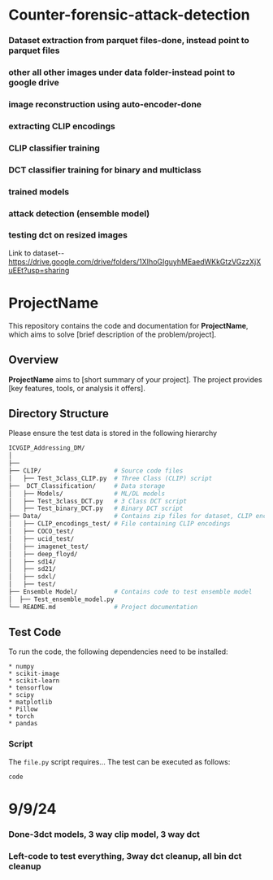 # Counter-forensic-attack-detection
### Dataset extraction from parquet files-done, instead point to parquet files
### other all other images under data folder-instead point to google drive
### image reconstruction using auto-encoder-done
### extracting CLIP encodings
### CLIP classifier training
### DCT classifier training for binary and multiclass
### trained models
### attack detection (ensemble model)
### testing dct on resized images

Link to dataset--https://drive.google.com/drive/folders/1XIhoGIguyhMEaedWKkGtzVGzzXjXuEEt?usp=sharing
# ProjectName

This repository contains the code and documentation for **ProjectName**, which aims to solve [brief description of the problem/project].

## Overview

**ProjectName** aims to [short summary of your project]. The project provides [key features, tools, or analysis it offers].

## Directory Structure
Please ensure the test data is stored in the following hierarchy
```bash
ICVGIP_Addressing_DM/
│
├──
├── CLIP/                    # Source code files
│   ├── Test_3class_CLIP.py  # Three Class (CLIP) script
├──  DCT_Classification/     # Data storage
│   ├── Models/              # ML/DL models
│   ├── Test_3class_DCT.py   # 3 Class DCT script
│   ├── Test_binary_DCT.py   # Binary DCT script
├── Data/                    # Contains zip files for dataset, CLIP encodings
│   ├── CLIP_encodings_test/ # File containing CLIP encodings
│   ├── COCO_test/
│   ├── ucid_test/
│   ├── imagenet_test/
│   ├── deep_floyd/
│   ├── sd14/
│   ├── sd21/
│   ├── sdxl/
│   ├── test/
├── Ensemble Model/          # Contains code to test ensemble model 
│  ├── Test_ensemble_model.py              
└── README.md                # Project documentation
```
## Test Code
To run the code, the following dependencies need to be installed:
```
* numpy
* scikit-image
* scikit-learn
* tensorflow
* scipy
* matplotlib
* Pillow
* torch
* pandas
```

### Script
The `file.py` script requires...
The test can be executed as follows:
```
code
```


# 9/9/24
### Done-3dct models, 3 way clip model, 3 way dct
### Left-code to test everything, 3way dct cleanup, all bin dct cleanup

